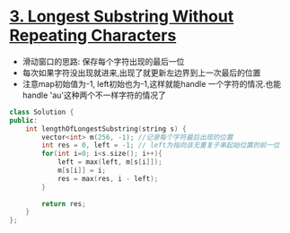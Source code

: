 # [3. Longest Substring Without Repeating Characters](https://leetcode.com/problems/longest-substring-without-repeating-characters/)
* 滑动窗口的思路: 保存每个字符出现的最后一位
* 每次如果字符没出现就进来,出现了就更新左边界到上一次最后的位置
* 注意map初始值为-1, left初始也为-1,这样就能handle 一个字符的情况.也能handle 'au'这种两个不一样字符的情况了

```c++
class Solution {
public:
    int lengthOfLongestSubstring(string s) {
        vector<int> m(256, -1); //记录每个字符最后出现的位置
        int res = 0, left = -1; // left为指向该无重复子串起始位置的前一位
        for(int i=0; i<s.size(); i++){
            left = max(left, m[s[i]]);
            m[s[i]] = i;
            res = max(res, i - left);
        }
        
        return res;
    }
};

```
